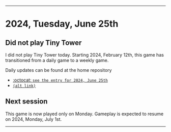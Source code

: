 
***

# 2024, Tuesday, June 25th

## Did not play Tiny Tower

<!-- TODO: For each weekly entry, make sure the date is correct. The day of the week should be modified in 4 places !-->

I did not play Tiny Tower today. Starting 2024, February 12th, this game has transitioned from a daily game to a weekly game.

Daily updates can be found at the home repository

- [:octocat: `see the entry for 2024, June 25th`](https://github.com/seanpm2001/SeansLifeArchive_Images_TinyTower/tree/master/tiny%20tower/2024/06_June/25/) 
- [`(alt link)`](/tiny%20tower/2024/06_June/25/)

## Next session

This game is now played only on Monday. Gameplay is expected to resume on 2024, Monday, July 1st.

***
